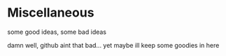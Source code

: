 # Miscellaneous
some good ideas, some bad ideas

damn well, github aint that bad... yet
maybe ill keep some goodies in here
